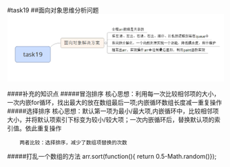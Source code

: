 #task19
##面向对象思维分析问题
![](image/one.png)

####补充的知识点
#####冒泡排序
		核心思想：利用每一次比较相邻项的大小，一次内嵌for循环，找出最大的放在数组最后一项;内嵌循环数组长度减一重复操作
#####选择排序
		核心思想：默认第一项为最小/最大项,内嵌循环中，比较相邻项大小，并将默认项索引下标变为较小/较大项；一次内嵌循环后，替换默认项的索引值。依此重复操作

		两者比较：选择排序，减少了数组项替换的次数

#####打乱一个数组的方法
		arr.sort(function(){ return 0.5-Math.random()});
		
